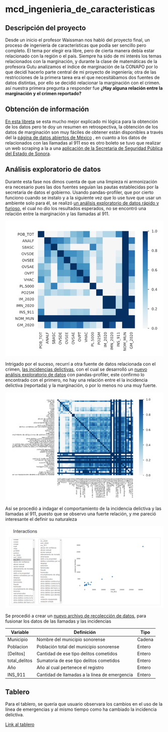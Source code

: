 # mcd_ingenieria_de_caracteristicas

## Descripción del proyecto
Desde un inicio el profesor Waissman nos habló del proyecto final, un proceso de ingeniería de características que podía ser sencillo pero completo. El tema por elegir era libre, pero de cierta manera debía estar relacionado con la región o el país. Siempre ha sido de mi interés los temas relacionados con la marginación, y durante la clase de matemáticas de la profesora Gutu analizamos el índice de marginación de la CONAPO por lo que decidí hacerlo parte central de mi proyecto de ingeniería; otra de las restricciones de la primera tarea era el que necesitábamos dos fuentes de datos distintas, por ello se decidió relacionar la marginación con el crimen. así nuestra primera pregunta a responder fue **¿Hay alguna relación entre la marginación y el crimen reportado?**

## Obtención de información  
[En esta libreta]( https://github.com/jjups96/mcd_ingenieria_de_caracteristicas/blob/main/Proyecto1/Proyecto1_VersionFinal.ipynb) se esta mucho mejor explicado mi lógica para la obtención de los datos pero te doy un resumen en retrospectiva, la obtención de los datos de marginación son muy fáciles de obtener están disponibles a través del la [página de datos abiertos de México]( http://www.conapo.gob.mx/work/models/CONAPO/Marginacion/Datos_Abiertos/Municipio/IMM_2020.xls) , en cuanto a los datos de relacionados con las llamadas al 911 eso es otro boleto se tuvo que realizar un web scraping a la a una [aplicación de la Secretaria de Seguridad Pública del Estado de Sonora]( http://apps.sspsonora.gob.mx/Incidencia911/Analisis/Index).

## Análisis exploratorio de datos
Durante esta fase nos dimos cuenta de que una limpieza ni armonización era necesario pues las dos fuentes seguían las pautas establecidas por la secretaria de datos el gobierno.
Usando pandas-profiler, que por cierto funciono cuando se instalo y a la siguiente vez que lo use tuve que usar un ambiente solo para él, se realizó [un análisis exploratorio de datos rápido y furioso](https://github.com/jjups96/mcd_ingenieria_de_caracteristicas/blob/main/Proyecto2/eda.ipynb), el cual no dio los resultados esperados, no se encontró una relación entre la marginación y las llamadas al 911.

![Primer eda]( https://github.com/jjups96/mcd_ingenieria_de_caracteristicas/blob/main/imagenes/EDARapidoFurioso.png)

Intrigado por el suceso, recurrí a otra fuente de datos relacionada con el crimen, [las incidencias delictivas]( https://www.gob.mx/sesnsp/acciones-y-programas/datos-abiertos-de-incidencia-delictiva?state=published), con el cual se desarrolló un [nuevo análisis exploratorio de datos]( https://github.com/jjups96/mcd_ingenieria_de_caracteristicas/blob/main/Proyecto2/eda2.ipynb) con pandas-profiler, este confirmo lo encontrado con el primero, no hay una relación entre el la incidencia delictiva (reportada) y la marginación, o por lo menos no una muy fuerte.

![Segundo eda]( https://github.com/jjups96/mcd_ingenieria_de_caracteristicas/blob/main/imagenes/EDARapidoFurioso2.png)

Así se procedió a indagar el comportamiento de la incidencia delictiva y las llamadas al 911, puesto que se observo una fuerte relación, y me pareció interesante el definir su naturaleza

![Relacion]( https://github.com/jjups96/mcd_ingenieria_de_caracteristicas/blob/main/imagenes/EDARapidoFurioso2_911.png)

Se procedió a crear un [nuevo archivo de recolección de datos](https://colab.research.google.com/drive/12grS37N-BPEWe4LASd3i5R36BeU_lSjr?usp=sharing), para fusionar los datos de las llamadas y las incidencias

| Variable | Definición | Tipo |
| --- | --- | --- |
| Municipio| Nombre del municipio sonorense | Cadena |
| Poblacion| Población total del municipio sonorense | Entero |
| [Delitos] | Cantidad de ese tipo delitos cometidos | Entero |
| total_delitos | Sumatoria de ese tipo delitos cometidos | Entero |
| Año | Año al cual pertenece el registro | Entero |
| INS_911 | Cantidad de llamadas a la línea de emergencia | Entero |


## Tablero
Para el tablero, se quería que usuario observara los cambios en el uso de la línea de emergencias y al mismo tiempo como ha cambiado la incidencia delictiva.

[Link al tablero](https://datastudio.google.com/reporting/a45a9873-b805-4a28-982a-d22dfe727214)


